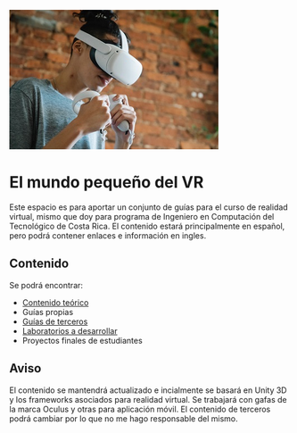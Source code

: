 ![VR](/vr.jpg)
# El mundo pequeño del VR 
Este espacio es para aportar un conjunto de guías para el curso de realidad virtual, mismo que doy para programa de Ingeniero en Computación del Tecnológico de Costa Rica.
El contenido estará principalmente en español, pero podrá contener enlaces e información en ingles.

## Contenido
Se podrá encontrar:

* [Contenido teórico](/teoria/readme.md)
* Guías propias
* [Guías de terceros](/guiaterceros/readme.md)
* [Laboratorios a desarrollar](/retos/readme.md)
* Proyectos finales de estudiantes

## Aviso
El contenido se mantendrá actualizado e incialmente se basará en Unity 3D y los frameworks asociados para realidad virtual. Se trabajará con gafas de la marca Oculus y otras para aplicación móvil. El contenido de terceros podrá cambiar por lo que no me hago responsable del mismo.
